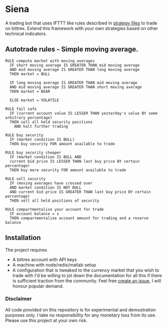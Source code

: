 # Siena
A trading bot that uses IFTTT like rules described in [strategy files](https://github.com/rohitm/siena/tree/master/src/strategy) to trade on bittrex. Extend this framework with your own strategies based on other technical indicators.

## Autotrade rules - Simple moving average.

```
RULE compute market with moving averages
  IF short moving average IS GREATER THAN mid moving average
  AND mid moving average IS GREATER THAN long moving average
  THEN market = BULL

  IF long moving average IS GREATER THAN mid moving average
  AND mid moving average IS GREATER THAN short moving average
  THEN market = BEAR

  ELSE market = VOLATILE

RULE fail safe
  IF (current account value IS LESSER THAN yesterday's value BY some arbitrary percentage)
  THEN sell all held security positions 
    AND halt further trading

RULE buy security
  IF (market condition IS BULL)
  THEN buy security FOR amount available to trade

RULE buy security cheaper
  IF (market condition IS BULL AND
  current bid price IS LESSER THAN last buy price BY certain percentage)
  THEN buy more security FOR amount available to trade

RULE sell security
  IF (moving averages have crossed over  
  AND market condition IS NOT BULL
  AND current bid price IS GREATER THAN last buy price BY certain percentage)
  THEN sell all held positions of security

RULE compartmentalise your account for trade
  IF account balance = x
  THEN compartmentalise account amount for trading and a reserve balance
```

## Installation 
The project requires 
- A bittrex account with API keys
- A machine with node/redis/matlab setup
- A configuration that is tweaked to the currency market that you wish to trade with
I'd be willing to jot down the documentation for all this if there is sufficient traction from the community. Feel free [create an issue](https://github.com/rohitm/siena/issues), I will honour popular demand.

### Disclaimer
All code provided on this repository is for experimental and demostration purposes only. I take no responsibility for any monetary loss from its use. Please use this project at your own risk.
